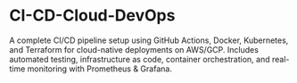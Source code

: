 # CI-CD-Cloud-DevOps
A complete CI/CD pipeline setup using GitHub Actions, Docker, Kubernetes, and Terraform for cloud-native deployments on AWS/GCP. Includes automated testing, infrastructure as code, container orchestration, and real-time monitoring with Prometheus &amp; Grafana.
